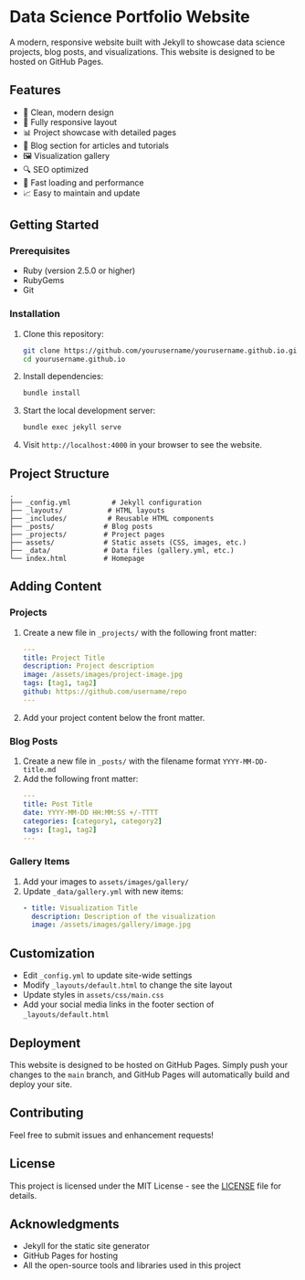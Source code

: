# Data Science Portfolio Website

A modern, responsive website built with Jekyll to showcase data science projects, blog posts, and visualizations. This website is designed to be hosted on GitHub Pages.

## Features

- 🎯 Clean, modern design
- 📱 Fully responsive layout
- 📊 Project showcase with detailed pages
- 📝 Blog section for articles and tutorials
- 🖼️ Visualization gallery
- 🔍 SEO optimized
- 🚀 Fast loading and performance
- 📈 Easy to maintain and update

## Getting Started

### Prerequisites

- Ruby (version 2.5.0 or higher)
- RubyGems
- Git

### Installation

1. Clone this repository:
   ```bash
   git clone https://github.com/yourusername/yourusername.github.io.git
   cd yourusername.github.io
   ```

2. Install dependencies:
   ```bash
   bundle install
   ```

3. Start the local development server:
   ```bash
   bundle exec jekyll serve
   ```

4. Visit `http://localhost:4000` in your browser to see the website.

## Project Structure

```
.
├── _config.yml          # Jekyll configuration
├── _layouts/           # HTML layouts
├── _includes/          # Reusable HTML components
├── _posts/            # Blog posts
├── _projects/         # Project pages
├── assets/            # Static assets (CSS, images, etc.)
├── _data/             # Data files (gallery.yml, etc.)
└── index.html         # Homepage
```

## Adding Content

### Projects

1. Create a new file in `_projects/` with the following front matter:
   ```yaml
   ---
   title: Project Title
   description: Project description
   image: /assets/images/project-image.jpg
   tags: [tag1, tag2]
   github: https://github.com/username/repo
   ---
   ```

2. Add your project content below the front matter.

### Blog Posts

1. Create a new file in `_posts/` with the filename format `YYYY-MM-DD-title.md`
2. Add the following front matter:
   ```yaml
   ---
   title: Post Title
   date: YYYY-MM-DD HH:MM:SS +/-TTTT
   categories: [category1, category2]
   tags: [tag1, tag2]
   ---
   ```

### Gallery Items

1. Add your images to `assets/images/gallery/`
2. Update `_data/gallery.yml` with new items:
   ```yaml
   - title: Visualization Title
     description: Description of the visualization
     image: /assets/images/gallery/image.jpg
   ```

## Customization

- Edit `_config.yml` to update site-wide settings
- Modify `_layouts/default.html` to change the site layout
- Update styles in `assets/css/main.css`
- Add your social media links in the footer section of `_layouts/default.html`

## Deployment

This website is designed to be hosted on GitHub Pages. Simply push your changes to the `main` branch, and GitHub Pages will automatically build and deploy your site.

## Contributing

Feel free to submit issues and enhancement requests!

## License

This project is licensed under the MIT License - see the [LICENSE](LICENSE) file for details.

## Acknowledgments

- Jekyll for the static site generator
- GitHub Pages for hosting
- All the open-source tools and libraries used in this project 